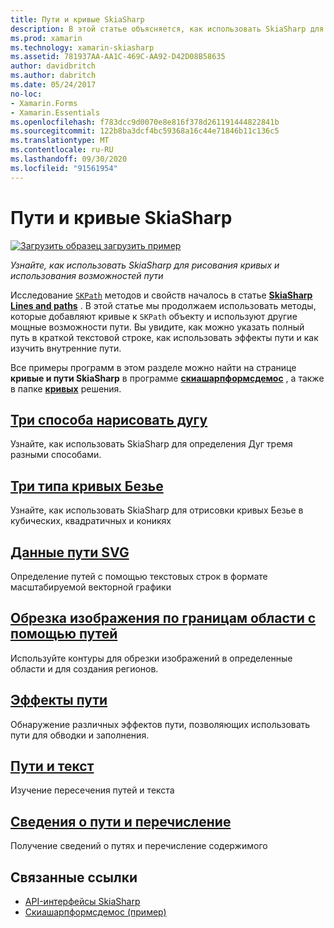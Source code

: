 ```yaml
---
title: Пути и кривые SkiaSharp
description: В этой статье объясняется, как использовать SkiaSharp для рисования кривых и использования возможностей пути в Xamarin.Forms приложениях, а также демонстрируется пример кода.
ms.prod: xamarin
ms.technology: xamarin-skiasharp
ms.assetid: 781937AA-AA1C-469C-AA92-D42D08B58635
author: davidbritch
ms.author: dabritch
ms.date: 05/24/2017
no-loc:
- Xamarin.Forms
- Xamarin.Essentials
ms.openlocfilehash: f783dcc9d0070e8e816f378d261191444822841b
ms.sourcegitcommit: 122b8ba3dcf4bc59368a16c44e71846b11c136c5
ms.translationtype: MT
ms.contentlocale: ru-RU
ms.lasthandoff: 09/30/2020
ms.locfileid: "91561954"
---
```

# <a name="skiasharp-curves-and-paths"></a>Пути и кривые SkiaSharp

[![Загрузить образец](~/media/shared/download.png) загрузить пример](https://docs.microsoft.com/samples/xamarin/xamarin-forms-samples/skiasharpforms-demos)

_Узнайте, как использовать SkiaSharp для рисования кривых и использования возможностей пути_

Исследование [`SKPath`](xref:SkiaSharp.SKPath) методов и свойств началось в статье [**SkiaSharp Lines and paths**](../paths/index.md) . В этой статье мы продолжаем использовать методы, которые добавляют кривые к `SKPath` объекту и используют другие мощные возможности пути. Вы увидите, как можно указать полный путь в краткой текстовой строке, как использовать эффекты пути и как изучить внутренние пути.

Все примеры программ в этом разделе можно найти на странице **кривые и пути SkiaSharp** в программе [**скиашарпформсдемос**](/samples/xamarin/xamarin-forms-samples/skiasharpforms-demos) , а также в папке [**кривых**](https://github.com/xamarin/xamarin-forms-samples/tree/master/SkiaSharpForms/Demos/Demos/SkiaSharpFormsDemos/Curves) решения.

## <a name="three-ways-to-draw-an-arc"></a>[Три способа нарисовать дугу](arcs.md)

Узнайте, как использовать SkiaSharp для определения Дуг тремя разными способами.

## <a name="three-types-of-bzier-curves"></a>[Три типа кривых Безье](beziers.md)

Узнайте, как использовать SkiaSharp для отрисовки кривых Безье в кубических, квадратичных и коникях

## <a name="svg-path-data"></a>[Данные пути SVG](path-data.md)

Определение путей с помощью текстовых строк в формате масштабируемой векторной графики

## <a name="clipping-with-paths-and-regions"></a>[Обрезка изображения по границам области с помощью путей](clipping.md)

Используйте контуры для обрезки изображений в определенные области и для создания регионов.

## <a name="path-effects"></a>[Эффекты пути](effects.md)

Обнаружение различных эффектов пути, позволяющих использовать пути для обводки и заполнения.

## <a name="paths-and-text"></a>[Пути и текст](text-paths.md)

Изучение пересечения путей и текста

## <a name="path-information-and-enumeration"></a>[Сведения о пути и перечисление](information.md)

Получение сведений о путях и перечисление содержимого

## <a name="related-links"></a>Связанные ссылки

- [API-интерфейсы SkiaSharp](/dotnet/api/skiasharp)
- [Скиашарпформсдемос (пример)](/samples/xamarin/xamarin-forms-samples/skiasharpforms-demos)